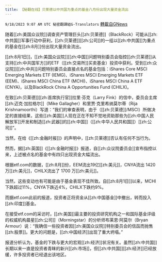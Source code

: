 ```yaml
---
title: 【秘翻在线】贝莱德以中共国为重点的基金八月份出现大量资金流出
---
```

`9/18/2023 9:07 AM UTC 秘密翻譯組G-Translators` [轉載自GNews](https://gnews.org/articles/1705815)

随着[[zh:美国众议院]]调查资产管理巨头[[zh:贝莱德]]（BlackRock）可能从[[zh:中共国]]军事行动中获利，[[zh:贝莱德]][[zh:公司]]的一组以[[zh:中共国]]为重点的基金在[[zh:8月]]份出现大量资金流出。

[[zh:8月1日]]，[[zh:美国众议院]][[zh:中国]]问题特别委员会指控[[zh:贝莱德]]从支持[[zh:中共国军方]]的ETF（[[zh:交易所]]买卖基金）投资中获利。受到[[zh:众议院]][[zh:中共]]问题特别委员会直接点名的基金包括：iShares Core MSCI Emerging Markets ETF (IEMG)、iShares MSCI Emerging Markets ETF (EEM)、iShares MSCI China ETF (MCHI)、iShares MSCI China A ETF (CNYA)，以及BlackRock China A Opportunities Fund (CHILX)。

在致[[zh:贝莱德]][[zh:首席执行官]]拉里·芬克（Larry Fink）的信中，委员会主席[[zh:迈克·加拉格尔]]（Mike Gallagher）和里贾·克里希纳莫尔蒂（Rija Krishnamoorthi）写道：“我们的审查表明，由于（[[zh:贝莱德]]/MSCI）所做决定的直接结果，这些[[zh:美国]]人现在正在不知不觉地资助那些为[[zh:中国人民解放军]]开发和制造[[zh:武器]]的[[zh:中国]]（[[zh:中华人民共和国]]）[[zh:公司]]”。

当然，在给《[[zh:金融时报]]》的声明中，[[zh:贝莱德]]否认有任何不当行为。

然而，据[[zh:英国]]《[[zh:金融时报]]》报道，自[[zh:众议院委员会]]宣布指控以来，上述被点名的基金中有四只出现资金大幅流出。

根据etf.com的数据，[[zh:8月]]份，EEM流出19亿[[zh:美元]]，CNYA流出 1420 万[[zh:美元]]，CHILX流出了 1700 万[[zh:美元]]。

当然，这些变动也有可能是由于基金表现不佳所致。自[[zh:8月1日]]以来，MCHI下跌超过11%，CNYA下跌近4%，CHILX下跌约9%。

而据etf.com此前的报道，投资者正将资金从[[zh:中国基金]]中撤出，转而投入[[zh:印度]]基金。

在接受etf.com的采访时，[[zh:美国]]最主要的投资研究机构之一和国际基金评级的权威机构晨星[[zh:公司]]（Morningstar）的分析师布莱恩·阿莫尔（Bryan Armour）说：“我确信一些投资者因[[zh:美国众议院]]特别委员会的信函而抛售[[zh:股票]]。更大的问题是，[[zh:中国经济]]出现了重大坍塌。”

报道分析认为，基金的下跌与更大的宏观[[zh:经济]]状况有关。虽然[[zh:中共国]]长期以来一直是投资者青睐的新兴[[zh:市场]]，但[[zh:中共国]][[zh:经济]]已经放缓，许多投资者已经退出该地区。

